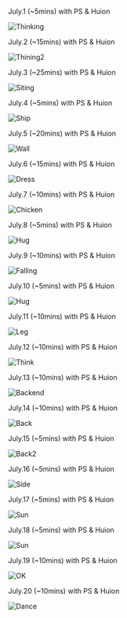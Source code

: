 July.1 (~5mins) with PS & Huion

![Thinking](1.jpg)

July.2 (~15mins) with PS & Huion

![Thining2](2.jpg)

July.3 (~25mins) with PS & Huion

![Siting](3.jpg)

July.4 (~5mins) with PS & Huion

![Ship](4.jpg)

July.5 (~20mins) with PS & Huion

![Wall](5.jpg)

July.6 (~15mins) with PS & Huion

![Dress](6.jpg)

July.7 (~10mins) with PS & Huion

![Chicken](7.jpg)

July.8 (~5mins) with PS & Huion

![Hug](8.jpg)

July.9 (~10mins) with PS & Huion

![Falling](9.jpg)

July.10 (~5mins) with PS & Huion

![Hug](10.jpg)

July.11 (~10mins) with PS & Huion

![Leg](11.jpg)

July.12 (~10mins) with PS & Huion

![Think](12.jpg)

July.13 (~10mins) with PS & Huion

![Backend](13.jpg)

July.14 (~10mins) with PS & Huion

![Back](14.jpg)

July.15 (~5mins) with PS & Huion

![Back2](15.jpg)

July.16 (~5mins) with PS & Huion

![Side](16.jpg)

July.17 (~5mins) with PS & Huion

![Sun](17.jpg)

July.18 (~5mins) with PS & Huion

![Sun](18.jpg)

July.19 (~10mins) with PS & Huion

![OK](19.jpg)

July.20 (~10mins) with PS & Huion

![Dance](20.jpg)

